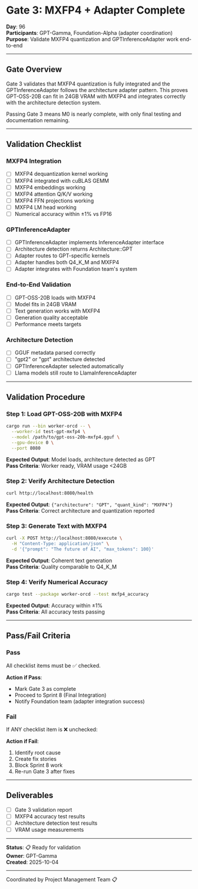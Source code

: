 # Gate 3: MXFP4 + Adapter Complete

**Day**: 96  
**Participants**: GPT-Gamma, Foundation-Alpha (adapter coordination)  
**Purpose**: Validate MXFP4 quantization and GPTInferenceAdapter work end-to-end

---

## Gate Overview

Gate 3 validates that MXFP4 quantization is fully integrated and the GPTInferenceAdapter follows the architecture adapter pattern. This proves GPT-OSS-20B can fit in 24GB VRAM with MXFP4 and integrates correctly with the architecture detection system.

Passing Gate 3 means M0 is nearly complete, with only final testing and documentation remaining.

---

## Validation Checklist

### MXFP4 Integration
- [ ] MXFP4 dequantization kernel working
- [ ] MXFP4 integrated with cuBLAS GEMM
- [ ] MXFP4 embeddings working
- [ ] MXFP4 attention Q/K/V working
- [ ] MXFP4 FFN projections working
- [ ] MXFP4 LM head working
- [ ] Numerical accuracy within ±1% vs FP16

### GPTInferenceAdapter
- [ ] GPTInferenceAdapter implements InferenceAdapter interface
- [ ] Architecture detection returns Architecture::GPT
- [ ] Adapter routes to GPT-specific kernels
- [ ] Adapter handles both Q4_K_M and MXFP4
- [ ] Adapter integrates with Foundation team's system

### End-to-End Validation
- [ ] GPT-OSS-20B loads with MXFP4
- [ ] Model fits in 24GB VRAM
- [ ] Text generation works with MXFP4
- [ ] Generation quality acceptable
- [ ] Performance meets targets

### Architecture Detection
- [ ] GGUF metadata parsed correctly
- [ ] "gpt2" or "gpt" architecture detected
- [ ] GPTInferenceAdapter selected automatically
- [ ] Llama models still route to LlamaInferenceAdapter

---

## Validation Procedure

### Step 1: Load GPT-OSS-20B with MXFP4
```bash
cargo run --bin worker-orcd -- \
  --worker-id test-gpt-mxfp4 \
  --model /path/to/gpt-oss-20b-mxfp4.gguf \
  --gpu-device 0 \
  --port 8080
```

**Expected Output**: Model loads, architecture detected as GPT  
**Pass Criteria**: Worker ready, VRAM usage <24GB

### Step 2: Verify Architecture Detection
```bash
curl http://localhost:8080/health
```

**Expected Output**: `{"architecture": "GPT", "quant_kind": "MXFP4"}`  
**Pass Criteria**: Correct architecture and quantization reported

### Step 3: Generate Text with MXFP4
```bash
curl -X POST http://localhost:8080/execute \
  -H "Content-Type: application/json" \
  -d '{"prompt": "The future of AI", "max_tokens": 100}'
```

**Expected Output**: Coherent text generation  
**Pass Criteria**: Quality comparable to Q4_K_M

### Step 4: Verify Numerical Accuracy
```bash
cargo test --package worker-orcd --test mxfp4_accuracy
```

**Expected Output**: Accuracy within ±1%  
**Pass Criteria**: All accuracy tests passing

---

## Pass/Fail Criteria

### Pass
All checklist items must be ✅ checked.

**Action if Pass**:
- Mark Gate 3 as complete
- Proceed to Sprint 8 (Final Integration)
- Notify Foundation team (adapter integration success)

### Fail
If ANY checklist item is ❌ unchecked:

**Action if Fail**:
1. Identify root cause
2. Create fix stories
3. Block Sprint 8 work
4. Re-run Gate 3 after fixes

---

## Deliverables

- [ ] Gate 3 validation report
- [ ] MXFP4 accuracy test results
- [ ] Architecture detection test results
- [ ] VRAM usage measurements

---

**Status**: 📋 Ready for validation  
**Owner**: GPT-Gamma  
**Created**: 2025-10-04

---
Coordinated by Project Management Team 📋
